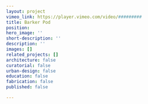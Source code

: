 ```yaml
---
layout: project
vimeo_link: https://player.vimeo.com/video/#########
title: Barker Pod
position: 
hero_image: ''
short-description: ''
description: ''
images: []
related_projects: []
architecture: false
curatorial: false
urban-design: false
education: false
fabrication: false
published: false

---
```

